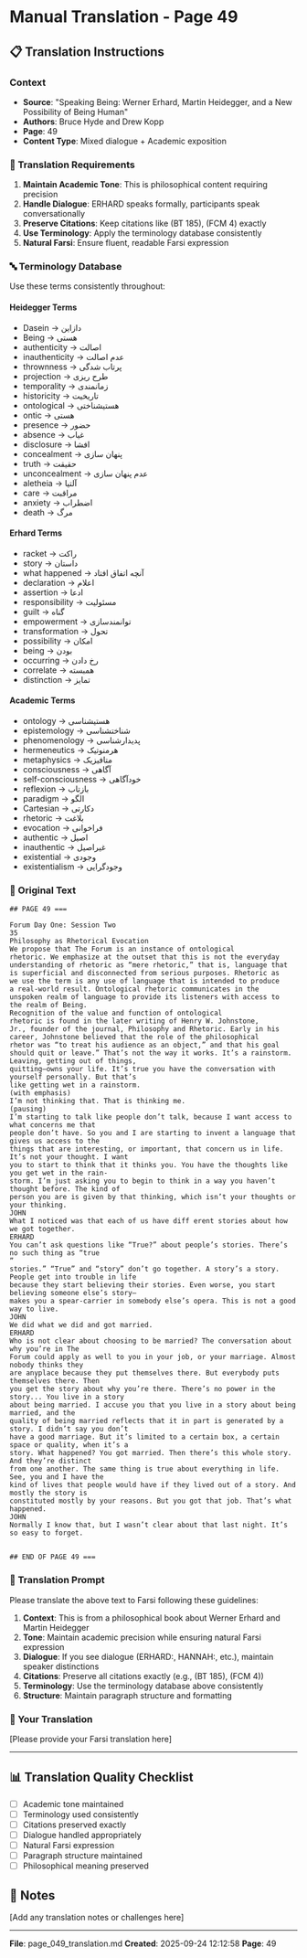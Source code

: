 # Manual Translation - Page 49

## 📋 Translation Instructions

### Context
- **Source**: "Speaking Being: Werner Erhard, Martin Heidegger, and a New Possibility of Being Human"
- **Authors**: Bruce Hyde and Drew Kopp
- **Page**: 49
- **Content Type**: Mixed dialogue + Academic exposition

### 🎯 Translation Requirements

1. **Maintain Academic Tone**: This is philosophical content requiring precision
2. **Handle Dialogue**: ERHARD speaks formally, participants speak conversationally
3. **Preserve Citations**: Keep citations like (BT 185), (FCM 4) exactly
4. **Use Terminology**: Apply the terminology database consistently
5. **Natural Farsi**: Ensure fluent, readable Farsi expression

### 🔤 Terminology Database

Use these terms consistently throughout:

#### Heidegger Terms
- Dasein → دازاین
- Being → هستی
- authenticity → اصالت
- inauthenticity → عدم اصالت
- thrownness → پرتاب شدگی
- projection → طرح ریزی
- temporality → زمانمندی
- historicity → تاریخیت
- ontological → هستیشناختی
- ontic → هستی
- presence → حضور
- absence → غیاب
- disclosure → افشا
- concealment → پنهان سازی
- truth → حقیقت
- unconcealment → عدم پنهان سازی
- aletheia → آلتیا
- care → مراقبت
- anxiety → اضطراب
- death → مرگ

#### Erhard Terms
- racket → راکت
- story → داستان
- what happened → آنچه اتفاق افتاد
- declaration → اعلام
- assertion → ادعا
- responsibility → مسئولیت
- guilt → گناه
- empowerment → توانمندسازی
- transformation → تحول
- possibility → امکان
- being → بودن
- occurring → رخ دادن
- correlate → همبسته
- distinction → تمایز

#### Academic Terms
- ontology → هستیشناسی
- epistemology → شناختشناسی
- phenomenology → پدیدارشناسی
- hermeneutics → هرمنوتیک
- metaphysics → متافیزیک
- consciousness → آگاهی
- self-consciousness → خودآگاهی
- reflexion → بازتاب
- paradigm → الگو
- Cartesian → دکارتی
- rhetoric → بلاغت
- evocation → فراخوانی
- authentic → اصیل
- inauthentic → غیراصیل
- existential → وجودی
- existentialism → وجودگرایی


### 📝 Original Text

```
## PAGE 49 ===

Forum Day One: Session Two 
35
Philosophy as Rhetorical Evocation
We propose that The Forum is an instance of ontological 
rhetoric. We emphasize at the outset that this is not the everyday 
understanding of rhetoric as “mere rhetoric,” that is, language that 
is superficial and disconnected from serious purposes. Rhetoric as 
we use the term is any use of language that is intended to produce 
a real-world result. Ontological rhetoric communicates in the 
unspoken realm of language to provide its listeners with access to 
the realm of Being. 
Recognition of the value and function of ontological 
rhetoric is found in the later writing of Henry W. Johnstone, 
Jr., founder of the journal, Philosophy and Rhetoric. Early in his 
career, Johnstone believed that the role of the philosophical 
rhetor was “to treat his audience as an object,” and that his goal 
should quit or leave.” That’s not the way it works. It’s a rainstorm. Leaving, getting out of things,
quitting—owns your life. It’s true you have the conversation with yourself personally. But that’s 
like getting wet in a rainstorm.
(with emphasis)
I’m not thinking that. That is thinking me.
(pausing)
I’m starting to talk like people don’t talk, because I want access to what concerns me that
people don’t have. So you and I are starting to invent a language that gives us access to the
things that are interesting, or important, that concern us in life. It’s not your thought. I want 
you to start to think that it thinks you. You have the thoughts like you get wet in the rain-
storm. I’m just asking you to begin to think in a way you haven’t thought before. The kind of 
person you are is given by that thinking, which isn’t your thoughts or your thinking.
JOHN
What I noticed was that each of us have diff erent stories about how we got together.
ERHARD
You can’t ask questions like “True?” about people’s stories. There’s no such thing as “true
”
stories.” “True” and “story” don’t go together. A story’s a story. People get into trouble in life
because they start believing their stories. Even worse, you start believing someone else’s story—
makes you a spear-carrier in somebody else’s opera. This is not a good way to live.
JOHN
We did what we did and got married.
ERHARD
Who is not clear about choosing to be married? The conversation about why you’re in The 
Forum could apply as well to you in your job, or your marriage. Almost nobody thinks they 
are anyplace because they put themselves there. But everybody puts themselves there. Then
you get the story about why you’re there. There’s no power in the story... You live in a story 
about being married. I accuse you that you live in a story about being married, and the 
quality of being married reflects that it in part is generated by a story. I didn’t say you don’t
have a good marriage. But it’s limited to a certain box, a certain space or quality, when it’s a 
story. What happened? You got married. Then there’s this whole story. And they’re distinct
from one another. The same thing is true about everything in life. See, you and I have the 
kind of lives that people would have if they lived out of a story. And mostly the story is 
constituted mostly by your reasons. But you got that job. That’s what happened.
JOHN
Normally I know that, but I wasn’t clear about that last night. It’s so easy to forget.


## END OF PAGE 49 ===
```

### 🤖 Translation Prompt

Please translate the above text to Farsi following these guidelines:

1. **Context**: This is from a philosophical book about Werner Erhard and Martin Heidegger
2. **Tone**: Maintain academic precision while ensuring natural Farsi expression
3. **Dialogue**: If you see dialogue (ERHARD:, HANNAH:, etc.), maintain speaker distinctions
4. **Citations**: Preserve all citations exactly (e.g., (BT 185), (FCM 4))
5. **Terminology**: Use the terminology database above consistently
6. **Structure**: Maintain paragraph structure and formatting

### 📄 Your Translation

[Please provide your Farsi translation here]

---

## 📊 Translation Quality Checklist

- [ ] Academic tone maintained
- [ ] Terminology used consistently
- [ ] Citations preserved exactly
- [ ] Dialogue handled appropriately
- [ ] Natural Farsi expression
- [ ] Paragraph structure maintained
- [ ] Philosophical meaning preserved

## 📝 Notes

[Add any translation notes or challenges here]

---

**File**: page_049_translation.md
**Created**: 2025-09-24 12:12:58
**Page**: 49
